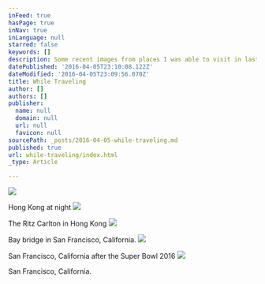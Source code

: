 ```yaml
---
inFeed: true
hasPage: true
inNav: true
inLanguage: null
starred: false
keywords: []
description: Some recent images from places I was able to visit in last couple of months of 2016.
datePublished: '2016-04-05T23:10:08.122Z'
dateModified: '2016-04-05T23:09:56.070Z'
title: While Traveling
author: []
authors: []
publisher:
  name: null
  domain: null
  url: null
  favicon: null
sourcePath: _posts/2016-04-05-while-traveling.md
published: true
url: while-traveling/index.html
_type: Article

---
```

![](https://the-grid-user-content.s3-us-west-2.amazonaws.com/797605d8-be36-4c00-880f-9778eaa31aed.jpg)

Hong Kong at night
![](https://the-grid-user-content.s3-us-west-2.amazonaws.com/283f2328-2e55-4cfe-8fd9-36a8f4b423cf.jpg)

The Ritz Carlton in Hong Kong
![](https://the-grid-user-content.s3-us-west-2.amazonaws.com/4865c542-0cbb-4bce-8dac-0468dfb92402.jpg)

Bay bridge in San Francisco, California.
![](https://the-grid-user-content.s3-us-west-2.amazonaws.com/b37c6ec5-8650-4b33-acf5-ac5fa16e38cc.jpg)

San Francisco, California after the Super Bowl 2016
![](https://the-grid-user-content.s3-us-west-2.amazonaws.com/769d7ad7-c6bf-4b70-a3c1-bafcf5ce6527.jpg)

San Francisco, California.